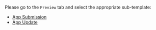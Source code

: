 Please go to the `Preview` tab and select the appropriate sub-template:

* [App Submission](?expand=1&template=app_submission_template.md)
* [App Update](?expand=1&template=app_update_template.md)